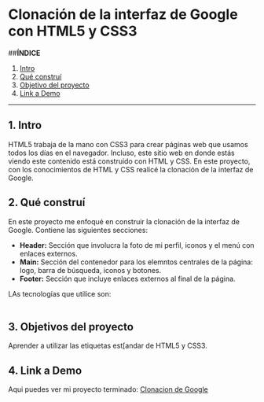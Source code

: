 # Clonación de la interfaz de Google con HTML5 y CSS3

##**ÍNDICE**
1. [Intro](#)
2. [Qué construí](#)
3. [Objetivo del proyecto](#)
4. [Link a Demo](#)

****

## 1. Intro
HTML5 trabaja de la mano con CSS3 para crear páginas web que usamos todos los días en el navegador. Incluso, este sitio web en donde estás viendo este contenido está construido con HTML y CSS. En este proyecto, con los conocimientos de HTML y CSS realicé la clonación de la interfaz de Google. 

## 2. Qué construí
En este proyecto me enfoqué en construir la clonación de la interfaz de Google. Contiene las siguientes secciones:
* **Header:** Sección que involucra la foto de mi perfil, iconos y el menú con enlaces externos.
* **Main:** Sección del contenedor para los elemntos centrales de la página: logo, barra de búsqueda, iconos y botones.
* **Footer:** Sección que incluye enlaces externos al final de la página.

LAs tecnologías que utilice son:  
<img scr="https://img.shields.io/badge/HTML5-E34F26?style=for-the-badge&logo=html5&logoColor=white"/>
<img scr="https://img.shields.io/badge/CSS3-1572B6?style=for-the-badge&logo=css3&logoColor=white"/>

## 3. Objetivos del proyecto
Aprender a utilizar las etiquetas est[andar de HTML5 y CSS3.

## 4. Link a Demo
Aqui puedes ver mi proyecto terminado: [Clonacion de Google](#)
